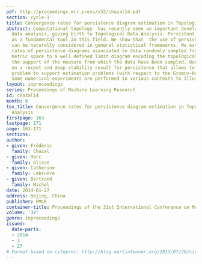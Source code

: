 ```yaml
---
pdf: http://proceedings.mlr.press/v32/chazal14.pdf
section: cycle-1
title: Convergence rates for persistence diagram estimation in Topological Data Analysis
abstract: Computational topology  has recently seen an important development toward
  data analysis, giving birth to Topological Data Analysis. Persistent homology appears
  as a fundamental tool in this field. We show that  the use of persistent homology
  can be naturally considered in general statistical frameworks. We establish convergence
  rates of persistence diagrams associated to data randomly sampled from any compact
  metric space to a well defined limit diagram encoding the topological features of
  the support of the measure from which the data have been sampled. Our approach relies
  on a recent and deep stability result for persistence that allows to relate our
  problem to support estimation problems (with respect to the Gromov-Hausdorff distance).
  Some numerical experiments are performed in various contexts to illustrate our results.
layout: inproceedings
series: Proceedings of Machine Learning Research
id: chazal14
month: 0
tex_title: Convergence rates for persistence diagram estimation in Topological Data
  Analysis
firstpage: 163
lastpage: 171
page: 163-171
sections: 
author:
- given: Frédéric
  family: Chazal
- given: Marc
  family: Glisse
- given: Catherine
  family: Labruère
- given: Bertrand
  family: Michel
date: 2014-01-27
address: Bejing, China
publisher: PMLR
container-title: Proceedings of the 31st International Conference on Machine Learning
volume: '32'
genre: inproceedings
issued:
  date-parts:
  - 2014
  - 1
  - 27
# Format based on citeproc: http://blog.martinfenner.org/2013/07/30/citeproc-yaml-for-bibliographies/
---
```

